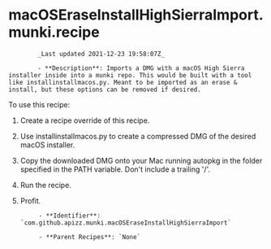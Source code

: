 # macOSEraseInstallHighSierraImport.munki.recipe

            _Last updated 2021-12-23 19:58:07Z_

            - **Description**: Imports a DMG with a macOS High Sierra installer inside into a munki repo. This would be built with a tool like installinstallmacos.py. Meant to be imported as an erase & install, but these options can be removed if desired.

To use this recipe:

1) Create a recipe override of this recipe.
2) Use installinstallmacos.py to create a compressed DMG of the desired macOS installer.
3) Copy the downloaded DMG onto your Mac running autopkg in the folder specified in the PATH variable. Don't include a trailing '/'.
4) Run the recipe.
5) Profit.

            - **Identifier**: `com.github.apizz.munki.macOSEraseInstallHighSierraImport`

            - **Parent Recipes**: `None`